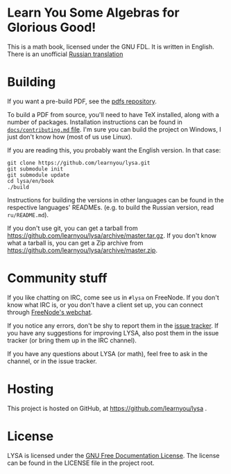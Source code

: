 # Learn You Some Algebras for Glorious Good!

This is a math book, licensed under the GNU FDL. It is written in English. There
is an unofficial [Russian translation](https://github.com/gazay/lysa)

# Building

If you want a pre-build PDF, see the
[pdfs repository](https://github.com/learnyou/lysa-pdfs).

To build a PDF from source, you'll need to have TeX installed, along
with a number of packages. Installation instructions can be found in
[`docs/contributing.md` file](docs/contributing.md). I'm sure you can
build the project on Windows, I just don't know how (most of us use
Linux).

If you are reading this, you probably want the English version. In that case:

```
git clone https://github.com/learnyou/lysa.git
git submodule init
git submodule update
cd lysa/en/book
./build
```

Instructions for building the versions in other languages can be found in the
respective languages' READMEs. (e.g. to build the Russian version, read
`ru/README.md`).

If you don't use git, you can get a tarball from
<https://github.com/learnyou/lysa/archive/master.tar.gz>. If you don't
know what a tarball is, you can get a Zip archive from
<https://github.com/learnyou/lysa/archive/master.zip>.

# Community stuff

If you like chatting on IRC, come see us in `#lysa` on FreeNode. If you
don't know what IRC is, or you don't have a client set up, you can
connect through [FreeNode's webchat][webchat].

If you notice any errors, don't be shy to report them in the
[issue tracker](https://github.com/learnyou/lysa/issues). If you have
any suggestions for improving LYSA, also post them in the issue tracker
(or bring them up in the IRC channel).

If you have any questions about LYSA (or math), feel free to ask in the channel,
or in the issue tracker.

[webchat]: http://webchat.freenode.net/?channels=lysa

# Hosting

This project is hosted on GitHub, at https://github.com/learnyou/lysa .

# License

LYSA is licensed under the [GNU Free Documentation License][gfdl]. The
license can be found in the LICENSE file in the project root.

[gfdl]: https://gnu.org/licenses/fdl.html
